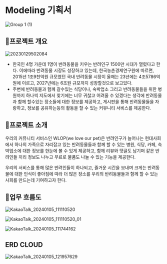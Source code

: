 # Modeling 기획서

![Group 1 (1)](https://github.com/dongh810/Beyond_SW_Camp_Study/assets/105986200/c94d797e-18a3-4310-8b6a-1d76b51978e5)

## 💫프로젝트 개요

![20230129502084](https://github.com/dongh810/Beyond_SW_Camp_Study/assets/105986200/2438d8d0-57b6-476e-a8e9-17f019788818)

- 한국인 4명 가운데 1명이 반려동물을 키우는 반려인구 1500만 시대가 열렸다고 한다. 이에따라 반려동물 시장도 성장하고 있는데, 한국농촌경제연구원에 따르면, 2015년 1조9천억원 규모였던 국내 반려동물 시장이 올해는 23년에는 4조5786억원에 이르고, 2027년에는 6조원 규모까지 성장할것으로 보고있다.
- 주변에 반려동물과 함께 갈수있는 식당이나, 숙박업소 그리고 반려동물들을 위한 병원까지 하나씩 지도에서 찾기에는 너무 귀찮고 어려울 수 있겠다는 생각에 반려동물과 함께 할수있는 장소들에 대한 정보를 제공하고, 게시판을 통해 반려동물들을 자랑하고, 정보를 공유하는등의 활동을 할 수 있는 커뮤니티 서비스를 제공한다.

## 🐶프로젝트 소개
우리의 커뮤니티 서비스인 WLOP(we love our pet)은 반려인구가 늘어나는 현대사회에서 하나의 가족으로 자리잡고 있는 반려동물들과 함께 할 수 있는 병원, 식당, 카페, 숙박업소에 대한 정보를 한눈에 볼 수 있게 제공하고, 함께 리뷰와 댓글도 남기며 같은 반려인들 끼리 정보도 나누고 무료로 물품도 나눌  수 있는 기능을 제공한다. 

우리의 서비스를 통해 많은 반려인들이 하나되고, 즐거운 시간을 보내며 크게는 반려동물에 대한 인식이 좋아짐에 따라 더 많은 장소를 우리의 반려동물들과 함께 할 수 있는 사회를 만드는데 기여하고자 한다.

## 💫업무 흐름도

![KakaoTalk_20240105_111110520](https://github.com/dongh810/Beyond_SW_Camp_Study/assets/105986200/bdd6cd9e-be87-4777-bf8f-afb933829e95)

![KakaoTalk_20240105_111110520_01](https://github.com/dongh810/Beyond_SW_Camp_Study/assets/105986200/0c24bd2d-12f2-4490-a7c3-3ea74331d9c4)

![KakaoTalk_20240105_111744162](https://github.com/dongh810/Beyond_SW_Camp_Study/assets/105986200/d070ae96-b6a4-4e72-a409-2ffa0c01792a)

## ERD CLOUD
![KakaoTalk_20240105_121957629](https://github.com/dongh810/Beyond_SW_Camp_Study/assets/105986200/5bea80bf-2fe8-40d0-a167-7b8bbee78468)
